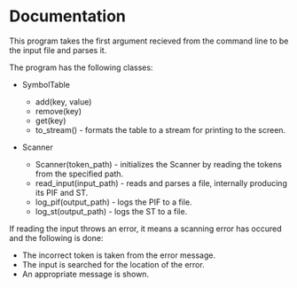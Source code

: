 # Documentation

This program takes the first argument recieved from the command line to be the input file and parses it.

The program has the following classes:

- SymbolTable
    - add(key, value)
    - remove(key)
    - get(key)
    - to_stream() - formats the table to a stream for printing to the screen.

- Scanner
    - Scanner(token_path) - initializes the Scanner by reading the tokens from the specified path.
    - read_input(input_path) - reads and parses a file, internally producing its PIF and ST.
    - log_pif(output_path) - logs the PIF to a file.
    - log_st(output_path) - logs the ST to a file.

If reading the input throws an error, it means a scanning error has occured and the following is done:
- The incorrect token is taken from the error message.
- The input is searched for the location of the error.
- An appropriate message is shown.